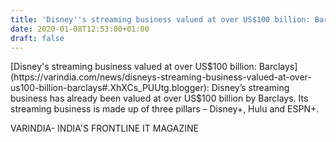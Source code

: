```yaml
---
title: 'Disney''s streaming business valued at over US$100 billion: Barclays'
date: 2020-01-08T12:53:00+01:00
draft: false
---
```


[Disney's streaming business valued at over US$100 billion: Barclays](https://varindia.com/news/disneys-streaming-business-valued-at-over-us100-billion-barclays#.XhXCs_PUUtg.blogger): Disney’s streaming business has already been valued at over US$100 billion by Barclays. Its streaming business is made up of three pillars – Disney+, Hulu and ESPN+.  
  
VARINDIA- INDIA'S FRONTLINE IT MAGAZINE